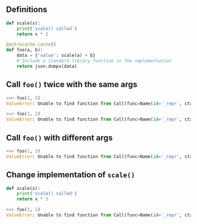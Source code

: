 
## Definitions
```python
def scale(x):
    print('scale() called')
    return x * 2

```
```python
@astrocache.cache()
def foo(a, b):
    data = {'value': scale(a) + b}
    # Include a standard library function in the implementation
    return json.dumps(data)

```

## Call `foo()` twice with the same args
```python
>>> foo(1, 2)
ValueError: Unable to find function from Call(func=Name(id='_repr', ctx=Load()), args=[Name(id='o', ctx=Load())], keywords=[])
```
```python
>>> foo(1, 2)
ValueError: Unable to find function from Call(func=Name(id='_repr', ctx=Load()), args=[Name(id='o', ctx=Load())], keywords=[])
```

## Call `foo()` with different args
```python
>>> foo(1, 3)
ValueError: Unable to find function from Call(func=Name(id='_repr', ctx=Load()), args=[Name(id='o', ctx=Load())], keywords=[])
```

## Change implementation of `scale()`
```python
def scale(x):
    print('scale() called')
    return x * 3

```
```python
>>> foo(1, 2)
ValueError: Unable to find function from Call(func=Name(id='_repr', ctx=Load()), args=[Name(id='o', ctx=Load())], keywords=[])
```
